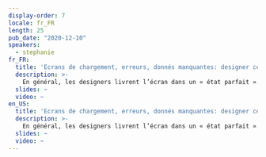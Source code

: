 ```yaml
---
display-order: 7
locale: fr_FR
length: 25
pub_date: "2020-12-10"
speakers:
  - stephanie
fr_FR:
  title: 'Ecrans de chargement, erreurs, donnés manquantes: designer ces cas oubliés'
  description: >-
    En général, les designers livrent l’écran dans un « état parfait ». C’est l’écran final, une fois que tout est bien chargé, avec toutes les bonnes données, les bonnes images, rien ne manque, tout s’est bien déroulé. Ce qu’il se passe avant, durant ces quelques millisecondes (ou parfois secondes) de chargement est souvent laissé à l’appréciation de l’équipe de développement. Tout comme ce qui se passe s’il manque une donnée, qu’une serveur met du temps à répondre, répond une erreur, une ressource manquante, etc. Designer ces « cas oubliés » permet grandement d’améliorer la collaboration designer / developers sur des thématiques de performance.
  slides: ~
  video: ~
en_US:
  title: 'Ecrans de chargement, erreurs, donnés manquantes: designer ces cas oubliés'
  description: >-
    En général, les designers livrent l’écran dans un « état parfait ». C’est l’écran final, une fois que tout est bien chargé, avec toutes les bonnes données, les bonnes images, rien ne manque, tout s’est bien déroulé. Ce qu’il se passe avant, durant ces quelques millisecondes (ou parfois secondes) de chargement est souvent laissé à l’appréciation de l’équipe de développement. Tout comme ce qui se passe s’il manque une donnée, qu’une serveur met du temps à répondre, répond une erreur, une ressource manquante, etc. Designer ces « cas oubliés » permet grandement d’améliorer la collaboration designer / developers sur des thématiques de performance.
  slides: ~
  video: ~
---
```

